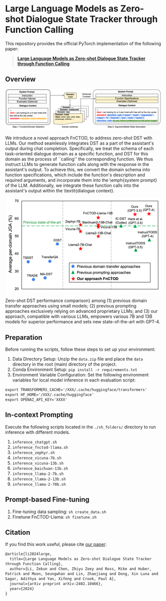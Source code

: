 # Large Language Models as Zero-shot Dialogue State Tracker through Function Calling
This repository provides the official PyTorch implementation of the following paper: 
> [**Large Language Models as Zero-shot Dialogue State Tracker through Function Calling**](https://arxiv.org/abs/2402.10466) <br>

## Overview
<p align="center"><img src="./pics/overview.png" alt="teaser" width="500px" /></p>
We introduce a novel approach FnCTOD, to address zero-shot DST with LLMs. Our method seamlessly integrates DST as a part of the assistant's output during chat completion. Specifically, we treat the schema of each task-oriented dialogue domain as a specific function, and DST for this domain as the process of ``calling'' the corresponding function. We thus instruct LLMs to generate function calls along with the response in the assistant's output. To achieve this, we convert the domain schema into function specifications, which include the function's description and required arguments, and incorporate them into the \emph{system prompt} of the LLM. Additionally, we integrate these function calls into the assistant's output within the \textit{dialogue context}.

<p align="center"><img src="./pics/crown-jewel.png" alt="teaser" width="500px" /></p>
Zero-shot DST performance comparison} among (1) previous domain transfer approaches using small models; (2) previous prompting approaches exclusively relying on advanced proprietary LLMs; and (3) our approach, compatible with various LLMs, empowers various 7B and 13B models for superior performance and sets new state-of-the-art with GPT-4.

## Preparation
Before running the scripts, follow these steps to set up your environment:
1. Data Directory Setup: Unzip the `data.zip` file and place the `data` directory in the root (main) directory of the project.
2. Conda Environment Setup: `pip install -r requirements.txt`
3. Environment Variable Configuration: Set the following environment variables for local model inference in each evaluation script:
```
export TRANSFORMERS_CACHE='/XXX/.cache/huggingface/transformers'
export HF_HOME='/XXX/.cache/huggingface'
export OPENAI_API_KEY='XXXX'
```

## In-context Prompting
Execute the following scripts located in the `./sh_folders/` directory to run inference with different models.
   1. `inference_chatgpt.sh`
   2. `inference_fnctod-llama.sh`
   3. `inference_zephyr.sh`
   4. `inference_vicuna-7b.sh`
   5. `inference_vicuna-13b.sh`
   6. `inference_baichuan-13b.sh`
   7. `inference_llama-2-7b.sh`
   8. `inference_llama-2-13b.sh`
   9. `inference_llama-2-70b.sh`

## Prompt-based Fine-tuning

1. Fine-tuning data sampling: `sh create_data.sh`
2. Finetune FnCTOD-Llama: `sh finetune.sh`


## Citation
If you find this work useful, please cite [our paper](https://arxiv.org/abs/2402.10466):
```
@article{li2024large,
  title={Large Language Models as Zero-shot Dialogue State Tracker through Function Calling},
  author={Li, Zekun and Chen, Zhiyu Zoey and Ross, Mike and Huber, Patrick and Moon, Seungwhan and Lin, Zhaojiang and Dong, Xin Luna and Sagar, Adithya and Yan, Xifeng and Crook, Paul A},
  journal={arXiv preprint arXiv:2402.10466},
  year={2024}
}
```
